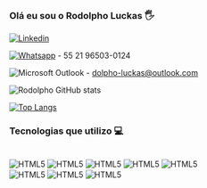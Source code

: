 ### Olá eu sou o Rodolpho Luckas 🖐️


[![Linkedin](https://img.shields.io/badge/LinkedIn-0077B5?style=for-the-badge&logo=linkedin&logoColor=white)](https://www.linkedin.com/in/rodolpho-luckas-560750223)

[![Whatsapp](https://img.shields.io/badge/WhatsApp-25D366?style=for-the-badge&logo=whatsapp&logoColor=white)](https://wa.me/5521965030124) - 55 21 96503-0124

![Microsoft Outlook](https://img.shields.io/badge/Microsoft_Outlook-0078D4?style=for-the-badge&logo=microsoft-outlook&logoColor=white) - dolpho-luckas@outlook.com


![Rodolpho GitHub stats](https://github-readme-stats.vercel.app/api?username=ItsMeRodo&show_icons=true&theme=radical)

[![Top Langs](https://github-readme-stats.vercel.app/api/top-langs/?username=ItsMeRodo)](https://github.com/anuraghazra/github-readme-stats)



### Tecnologias que utilizo 💻

<div style="display: inline_block"><br/>
  <img align="center" alt="HTML5" src="https://img.shields.io/badge/HTML5-E34F26?style=for-the-badge&logo=html5&logoColor=white" />
  <img align="center" alt="HTML5" src="https://img.shields.io/badge/CSS3-1572B6?style=for-the-badge&logo=css3&logoColor=white" />
  <img align="center" alt="HTML5" src="https://img.shields.io/badge/Python-14354C?style=for-the-badge&logo=python&logoColor=white" />
  <img align="center" alt="HTML5" src=https://img.shields.io/badge/C%23-239120?style=for-the-badge&logo=c-sharp&logoColor=white />
  <img align="center" alt="HTML5" src="https://img.shields.io/badge/JavaScript-323330?style=for-the-badge&logo=javascript&logoColor=F7DF1E" /><br/>
  <img align="center" alt="HTML5" src="https://img.shields.io/badge/Microsoft_Excel-217346?style=for-the-badge&logo=microsoft-excel&logoColor=white" />
  <img align="center" alt="HTML5" src="https://img.shields.io/badge/Microsoft_Office-D83B01?style=for-the-badge&logo=microsoft-office&logoColor=white" />
  <img align="center" alt="HTML5" src="https://img.shields.io/badge/MySQL-00000F?style=for-the-badge&logo=mysql&logoColor=white" />
  
<div/>
